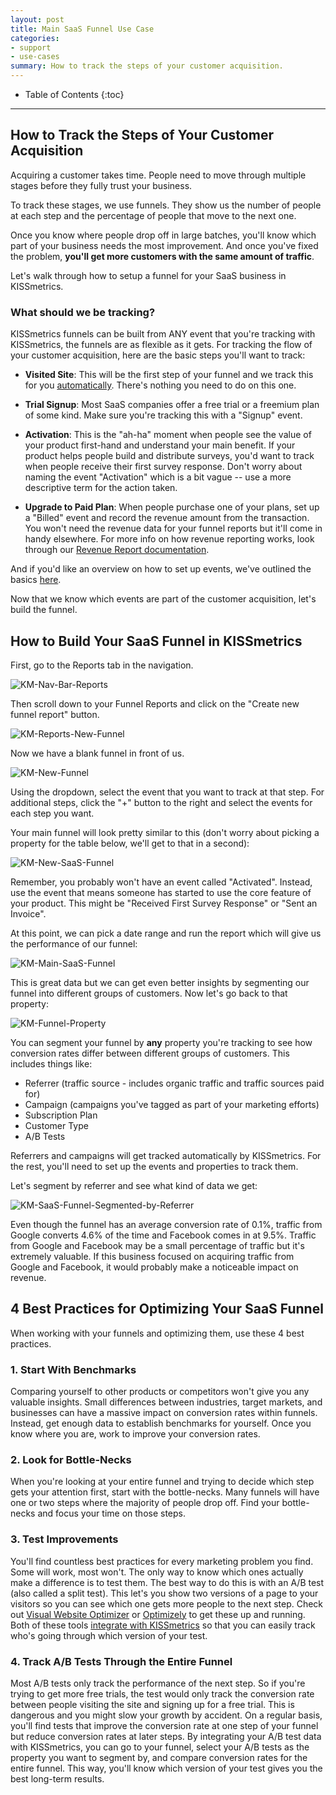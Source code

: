 ```yaml
---
layout: post
title: Main SaaS Funnel Use Case
categories:
- support
- use-cases
summary: How to track the steps of your customer acquisition.
---
```

* Table of Contents
{:toc}
* * *

## How to Track the Steps of Your Customer Acquisition

Acquiring a customer takes time. People need to move through multiple stages before they fully trust your business.

To track these stages, we use funnels. They show us the number of people at each step and the percentage of people that move to the next one.

Once you know where people drop off in large batches, you'll know which part of your business needs the most improvement. And once you've fixed the problem, **you'll get more customers with the same amount of traffic**.

Let's walk through how to setup a funnel for your SaaS business in KISSmetrics.

### What should we be tracking?

KISSmetrics funnels can be built from ANY event that you're tracking with KISSmetrics, the funnels are as flexible as it gets. For tracking the flow of your customer acquisition, here are the basic steps you'll want to track:

* **Visited Site**: This will be the first step of your funnel and we track this for you [automatically][visited-site]. There's nothing you need to do on this one.

* **Trial Signup**: Most SaaS companies offer a free trial or a freemium plan of some kind. Make sure you're tracking this with a "Signup" event.

* **Activation**: This is the "ah-ha" moment when people see the value of your product first-hand and understand your main benefit. If your product helps people build and distribute surveys, you'd want to track when people receive their first survey response. Don't worry about naming the event "Activation" which is a bit vague -- use a more descriptive term for the action taken.

* **Upgrade to Paid Plan**: When people purchase one of your plans, set up a "Billed" event and record the revenue amount from the transaction. You won't need the revenue data for your funnel reports but it'll come in handy elsewhere. For more info on how revenue reporting works, look through our [Revenue Report documentation][revenue-report].

And if you'd like an overview on how to set up events, we've outlined the basics [here][send].

Now that we know which events are part of the customer acquisition, let's build the funnel.

## How to Build Your SaaS Funnel in KISSmetrics

First, go to the Reports tab in the navigation.

![KM-Nav-Bar-Reports][ss1]

Then scroll down to your Funnel Reports and click on the "Create new funnel report" button.

![KM-Reports-New-Funnel][ss2]

Now we have a blank funnel in front of us.

![KM-New-Funnel][ss3]

Using the dropdown, select the event that you want to track at that step. For additional steps, click the "+" button to the right and select the events for each step you want.

Your main funnel will look pretty similar to this (don't worry about picking a property for the table below, we'll get to that in a second):

![KM-New-SaaS-Funnel][ss4]

Remember, you probably won't have an event called "Activated". Instead, use the event that means someone has started to use the core feature of your product. This might be "Received First Survey Response" or "Sent an Invoice".

At this point, we can pick a date range and run the report which will give us the performance of our funnel:

![KM-Main-SaaS-Funnel][ss5]

This is great data but we can get even better insights by segmenting our funnel into different groups of customers. Now let's go back to that property:

![KM-Funnel-Property][ss6]

You can segment your funnel by **any** property you're tracking to see how conversion rates differ between different groups of customers. This includes things like:

* Referrer (traffic source - includes organic traffic and traffic sources paid for)
* Campaign (campaigns you've tagged as part of your marketing efforts)
* Subscription Plan
* Customer Type
* A/B Tests

Referrers and campaigns will get tracked automatically by KISSmetrics. For the rest, you'll need to set up the events and properties to track them.

Let's segment by referrer and see what kind of data we get:

![KM-SaaS-Funnel-Segmented-by-Referrer][ss7]

Even though the funnel has an average conversion rate of 0.1%, traffic from Google converts 4.6% of the time and Facebook comes in at 9.5%. Traffic from Google and Facebook may be a small percentage of traffic but it's extremely valuable. If this business focused on acquiring traffic from Google and Facebook, it would probably make a noticeable impact on revenue.

## 4 Best Practices for Optimizing Your SaaS Funnel

When working with your funnels and optimizing them, use these 4 best practices.

### 1. Start With Benchmarks
Comparing yourself to other products or competitors won't give you any valuable insights. Small differences between industries, target markets, and businesses can have a massive impact on conversion rates within funnels. Instead, get enough data to establish benchmarks for yourself. Once you know where you are, work to improve your conversion rates.

### 2. Look for Bottle-Necks
When you're looking at your entire funnel and trying to decide which step gets your attention first, start with the bottle-necks. Many funnels will have one or two steps where the majority of people drop off. Find your bottle-necks and focus your time on those steps.

### 3. Test Improvements
You'll find countless best practices for every marketing problem you find. Some will work, most won't. The only way to know which ones actually make a difference is to test them. The best way to do this is with an A/B test (also called a split test). This let's you show two versions of a page to your visitors so you can see which one gets more people to the next step. Check out [Visual Website Optimizer][vwo] or [Optimizely][optimizely] to get these up and running. Both of these tools [integrate with KISSmetrics][a-b-platforms] so that you can easily track who's going through which version of your test.

### 4. Track A/B Tests Through the Entire Funnel
Most A/B tests only track the performance of the next step. So if you're trying to get more free trials, the test would only track the conversion rate between people visiting the site and signing up for a free trial. This is dangerous and you might slow your growth by accident. On a regular basis, you'll find tests that improve the conversion rate at one step of your funnel but reduce conversion rates at later steps. By integrating your A/B test data with KISSmetrics, you can go to your funnel, select your A/B tests as the property you want to segment by, and compare conversion rates for the entire funnel. This way, you'll know which version of your test gives you the best long-term results.

[visited-site]: /apis/javascript#visited-site
[revenue-report]: /tools/revenue-report
[send]: /getting-started/ways-to-send-us-data
[a-b-platforms]: /a-b-testing/integration
[vwo]: http://visualwebsiteoptimizer.com/
[optimizely]: https://www.optimizely.com/

[ss1]: https://s3.amazonaws.com/kissmetrics-support-files/assets/use-cases/main-saas-funnel/01-KM-Nav-Bar-Reports.png
[ss2]: https://s3.amazonaws.com/kissmetrics-support-files/assets/use-cases/main-saas-funnel/02-KM-Reports-New-Funnel.png
[ss3]: https://s3.amazonaws.com/kissmetrics-support-files/assets/use-cases/main-saas-funnel/03-KM-New-Funnel.png
[ss4]: https://s3.amazonaws.com/kissmetrics-support-files/assets/use-cases/main-saas-funnel/04-KM-New-SaaS-Funnel.png
[ss5]: https://s3.amazonaws.com/kissmetrics-support-files/assets/use-cases/main-saas-funnel/05-KM-Main-SaaS-Funnel.png
[ss6]: https://s3.amazonaws.com/kissmetrics-support-files/assets/use-cases/main-saas-funnel/06-KM-Funnel-Property.png
[ss7]: https://s3.amazonaws.com/kissmetrics-support-files/assets/use-cases/main-saas-funnel/07-KM-SaaS-Funnel-Segmented-by-Referrer.png
